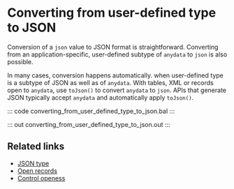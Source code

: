 # Converting from user-defined type to JSON

Conversion of a `json` value to JSON format is straightforward. Converting from an application-specific, user-defined subtype of `anydata` to `json` is also possible.

In many cases, conversion happens automatically. when user-defined type is a subtype of JSON as well as of `anydata`. With tables, XML or records open to `anydata`, use `toJson()` to convert `anydata` to `json`. APIs that generate JSON typically accept `anydata` and automatically apply `toJson()`.

::: code converting_from_user_defined_type_to_json.bal :::

::: out converting_from_user_defined_type_to_json.out :::

## Related links
- [JSON type](https://ballerina.io/learn/by-example/json-type/)
- [Open records](https://ballerina.io/learn/by-example/open-records/)
- [Control openess](https://ballerina.io/learn/by-example/controlling-openness)